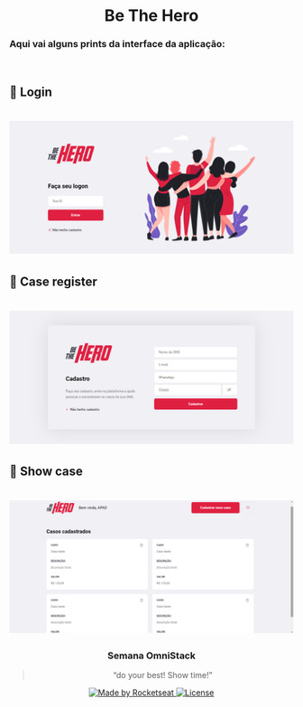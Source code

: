 <h1 align = "center">Be The Hero</h1>

### Aqui vai alguns prints da interface da aplicação:
</br>

## :rocket: Login

<h1 align="center">
    <img alt="Be the hero" src="https://github.com/VitorAlkindar/BeTheHero/blob/master/2020-04-22%20(4).png" width="700px"/>
</h1>

## :rocket: Case register

<h1 align="center">
    <img alt="Be the hero" src="https://github.com/VitorAlkindar/BeTheHero/blob/master/2020-04-22%20(7).png" width="700px"/>
</h1>
  
## :rocket: Show case

<h1 align="center">
    <img alt="Be the hero" src="https://github.com/VitorAlkindar/BeTheHero/blob/master/2020-04-22%20(5).png" width="700px"/>
</h1>

<h3 align="center">
  Semana OmniStack
</h3>

<blockquote align="center">“do your best! Show time!”</blockquote>

<p align="center">

  <a href="https://rocketseat.com.br">
    <img alt="Made by Rocketseat" src="https://img.shields.io/badge/made%20by-Rocketseat-%23F8952D">
  </a>

  <a href="LICENSE" >
    <img alt="License" src="https://img.shields.io/badge/license-MIT-%23F8952D">
  </a>
